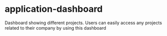 # application-dashboard
Dashboard showing different projects. Users can easily access any projects related to their company by using this dashboard
